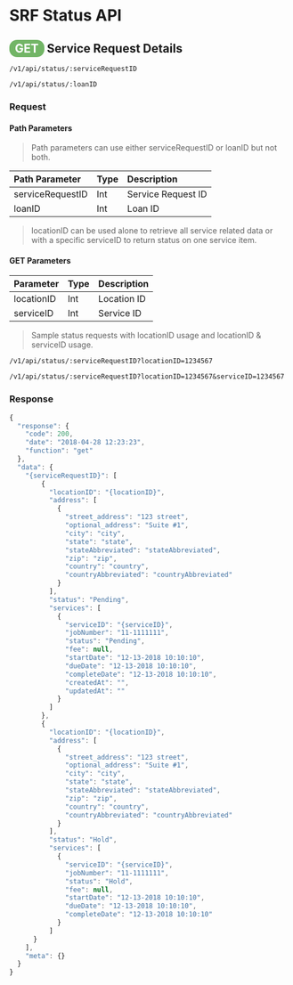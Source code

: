 # SRF Status API

## <span style="background-color: #72b566; font-weight: bold; color: #ffffff; padding: 3px 10px; border-radius: 14px;">GET</span> **Service Request Details**

```text
/v1/api/status/:serviceRequestID
```

```text
/v1/api/status/:loanID
```

### Request

#### Path Parameters

> Path parameters can use either serviceRequestID or loanID but not both.

| Path Parameter | Type | Description |
| :--- | :--- | :--- |
| serviceRequestID | Int | Service Request ID |
| loanID | Int | Loan ID |

> locationID can be used alone to retrieve all service related data or with a specific serviceID to return status on one service item.

#### GET Parameters

| Parameter | Type | Description |
| :--- | :--- | :--- |
| locationID | Int | Location ID |
| serviceID | Int | Service ID |

> Sample status requests with locationID usage and locationID & serviceID usage.

```text
/v1/api/status/:serviceRequestID?locationID=1234567
```

```text
/v1/api/status/:serviceRequestID?locationID=1234567&serviceID=1234567
```

### Response

```javascript
{
  "response": {
    "code": 200,
    "date": "2018-04-28 12:23:23",
    "function": "get"
  },
  "data": {
    "{serviceRequestID}": [
        {
          "locationID": "{locationID}",
          "address": [
            {
              "street_address": "123 street",
              "optional_address": "Suite #1",
              "city": "city",
              "state": "state",
              "stateAbbreviated": "stateAbbreviated",
              "zip": "zip",
              "country": "country",
              "countryAbbreviated": "countryAbbreviated"
            }
          ],
          "status": "Pending",
          "services": [
            {
              "serviceID": "{serviceID}",
              "jobNumber": "11-1111111",
              "status": "Pending",
              "fee": null,
              "startDate": "12-13-2018 10:10:10",
              "dueDate": "12-13-2018 10:10:10",
              "completeDate": "12-13-2018 10:10:10",
              "createdAt": "",
              "updatedAt": ""
            }
          ]
        },
        {
          "locationID": "{locationID}",
          "address": [
            {
              "street_address": "123 street",
              "optional_address": "Suite #1",
              "city": "city",
              "state": "state",
              "stateAbbreviated": "stateAbbreviated",
              "zip": "zip",
              "country": "country",
              "countryAbbreviated": "countryAbbreviated"
            }
          ],
          "status": "Hold",
          "services": [
            {
              "serviceID": "{serviceID}",
              "jobNumber": "11-1111111",
              "status": "Hold",
              "fee": null,
              "startDate": "12-13-2018 10:10:10",
              "dueDate": "12-13-2018 10:10:10",
              "completeDate": "12-13-2018 10:10:10"
            }
          ]
      }
    ],
    "meta": {}
  }
}
```
